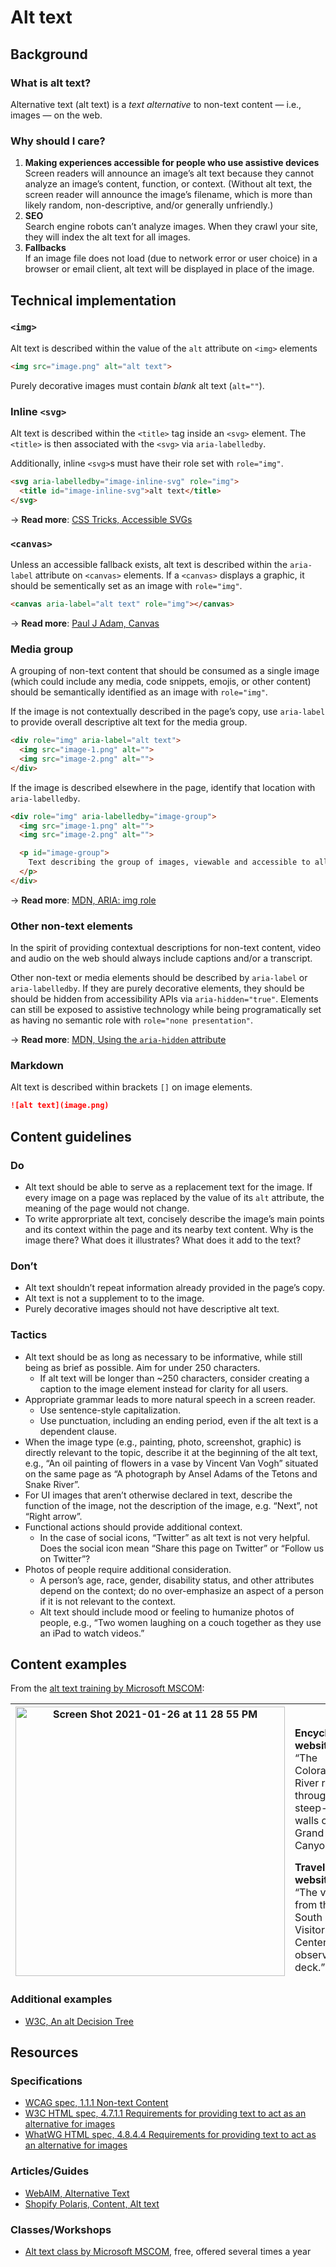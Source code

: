 # Alt text

## Background

### What is alt text?

Alternative text (alt text) is a _text alternative_ to non-text content — i.e., images — on the web. 

### Why should I care?

1. **Making experiences accessible for people who use assistive devices**<br>Screen readers will announce an image’s alt text because they cannot analyze an image’s content, function, or context. (Without alt text, the screen reader will announce the image’s filename, which is more than likely random, non-descriptive, and/or generally unfriendly.) 
2. **SEO**<br>Search engine robots can’t analyze images. When they crawl your site, they will index the alt text for all images.
3. **Fallbacks**<br>If an image file does not load (due to network error or user choice) in a browser or email client, alt text will be displayed in place of the image.

## Technical implementation

### `<img>`
Alt text is described within the value of the `alt` attribute on `<img>` elements
```html
<img src="image.png" alt="alt text">
```

Purely decorative images must contain _blank_ alt text (`alt=""`).

### Inline `<svg>`
Alt text is described within the `<title>` tag inside an `<svg>` element. The `<title>` is then associated with the `<svg>` via `aria-labelledby`.

Additionally, inline `<svg>`s must have their role set with `role="img"`.

```html
<svg aria-labelledby="image-inline-svg" role="img">
  <title id="image-inline-svg">alt text</title>
</svg>
```

→ **Read more**: [CSS Tricks, Accessible SVGs](https://css-tricks.com/accessible-svgs/#2-inline-svg)

### `<canvas>`
Unless an accessible fallback exists, alt text is described within the `aria-label` attribute on `<canvas>` elements. If a `<canvas>` displays a graphic, it should be sementically set as an image with `role="img"`. 

```html
<canvas aria-label="alt text" role="img"></canvas>
```
  
→ **Read more**: [Paul J Adam, Canvas](https://pauljadam.com/demos/canvas.html)

### Media group

A grouping of non-text content that should be consumed as a single image (which could include any media, code snippets, emojis, or other content) should be semantically identified as an image with `role="img"`. 

If the image is not contextually described in the page’s copy, use `aria-label` to provide overall descriptive alt text for the media group.

```html
<div role="img" aria-label="alt text">
  <img src="image-1.png" alt="">
  <img src="image-2.png" alt="">
</div>
```

If the image is described elsewhere in the page, identify that location with `aria-labelledby`.

```html
<div role="img" aria-labelledby="image-group">
  <img src="image-1.png" alt="">
  <img src="image-2.png" alt="">

  <p id="image-group">
    Text describing the group of images, viewable and accessible to all.
  </p>
</div>
```


→ **Read more**: [MDN, ARIA: img role](https://developer.mozilla.org/en-US/docs/Web/Accessibility/ARIA/Roles/Role_Img)

### Other non-text elements

In the spirit of providing contextual descriptions for non-text content, video and audio on the web should always include captions and/or a transcript.

Other non-text or media elements should be described by `aria-label` or `aria-labelledby`. If they are purely decorative elements, they should be should be hidden from accessibility APIs via `aria-hidden="true"`. Elements can still be exposed to assistive technology while being programatically set as having no semantic role with `role="none presentation"`.

→ **Read more**: [MDN, Using the `aria-hidden` attribute](https://developer.mozilla.org/en-US/docs/Web/Accessibility/ARIA/ARIA_Techniques/Using_the_aria-hidden_attribute)

### Markdown
Alt text is described within brackets `[]` on image elements.
```markdown
![alt text](image.png)
```

## Content guidelines

### Do
* Alt text should be able to serve as a replacement text for the image. If every image on a page was replaced by the value of its `alt` attribute, the meaning of the page would not change.
* To write approrpriate alt text, concisely describe the image’s main points and its context within the page and its nearby text content. Why is the image there? What does it illustrates? What does it add to the text?

### Don’t
* Alt text shouldn’t repeat information already provided in the page’s copy.
* Alt text is not a supplement to to the image.
* Purely decorative images should not have descriptive alt text.

### Tactics
* Alt text should be as long as necessary to be informative, while still being as brief as possible. Aim for under 250 characters. 
  * If alt text will be longer than ~250 characters, consider creating a caption to the image element instead for clarity for all users.
* Appropriate grammar leads to more natural speech in a screen reader.
  * Use sentence-style capitalization. 
  * Use punctuation, including an ending period, even if the alt text is a dependent clause. 
* When the image type (e.g., painting, photo, screenshot, graphic) is directly relevant to the topic, describe it at the beginning of the alt text, e.g., “An oil painting of flowers in a vase by Vincent Van Vogh” situated on the same page as “A photograph by Ansel Adams of the Tetons and Snake River”.
* For UI images that aren’t otherwise declared in text, describe the function of the image, not the description of the image, e.g. “Next”, not “Right arrow”.
* Functional actions should provide additional context.
  * In the case of social icons, “Twitter” as alt text is not very helpful. Does the social icon mean “Share this page on Twitter” or “Follow us on Twitter”?
* Photos of people require additional consideration. 
  * A person’s age, race, gender, disability status, and other attributes depend on the context; do no over-emphasize an aspect of a person if it is not relevant to the context. 
  * Alt text should include mood or feeling to humanize photos of people, e.g., “Two women laughing on a couch together as they use an iPad to watch videos.”

## Content examples

From the [alt text training by Microsoft MSCOM](https://mscomaccessibility.azurewebsites.net/training#events):

<table>
<thead>
  <tr>
    <th rowspan="3"><img width="431" alt="Screen Shot 2021-01-26 at 11 28 55 PM" src="https://user-images.githubusercontent.com/221550/105943480-5faf8580-602f-11eb-8736-ed2ef40ac8eb.png"></th>
    <th colspan="2">Context</th>
  </tr>
  <tr>
    <td><strong>Encyclopedia website</strong>:<br>“The Colorado River running through the steep-sided walls of the Grand Canyon.”</td>
    <td><strong>Photography website</strong>:<br>“The vivid colors and shadows of the Grand Canyon enhanced by sunset.”</td>
  </tr>
  <tr>
    <td><strong>Travel website</strong>:<br>“The view from the South Rim Visitors’ Center observation deck.”</td>
    <td><strong>Yoga website</strong>:<br>[blank]</td>
  </tr>
</thead>
</table>

### Additional examples
* [W3C, An alt Decision Tree](https://www.w3.org/WAI/tutorials/images/decision-tree/)

## Resources

### Specifications
* [WCAG spec, 1.1.1 Non-text Content](https://www.w3.org/WAI/WCAG21/Understanding/non-text-content.html)
* [W3C HTML spec, 4.7.1.1 Requirements for providing text to act as an alternative for images](https://www.w3.org/TR/2014/REC-html5-20141028/embedded-content-0.html#alt)
* [WhatWG HTML spec, 4.8.4.4 Requirements for providing text to act as an alternative for images](https://html.spec.whatwg.org/multipage/images.html#alt)

### Articles/Guides
* [WebAIM, Alternative Text](https://webaim.org/techniques/alttext)
* [Shopify Polaris, Content, Alt text](https://polaris.shopify.com/content/alternative-text)

### Classes/Workshops
* [Alt text class by Microsoft MSCOM](https://mscomaccessibility.azurewebsites.net/training#events), free, offered several times a year
